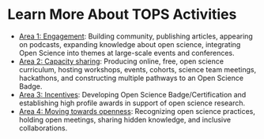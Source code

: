 # Learn More About TOPS Activities

- [Area 1: Engagement](./Area1_Engagement/readme.rst): Building community, publishing articles, appearing on podcasts, expanding knowledge about open science, integrating Open Science into themes at large-scale events and conferences.
- [Area 2: Capacity sharing](./Area2_Capacity_Sharing/readme.md): Producing online, free, open science curriculum, hosting workshops, events, cohorts, science team meetings, hackathons, and constructing multiple pathways to an Open Science Badge.
- [Area 3: Incentives](./Area3_Incentives/readme.md): Developing Open Science Badge/Certification and establishing high profile awards in support of open science research.
- [Area 4: Moving towards openness](./Area4_Moving_To_Openness/readme.md): Recognizing open science practices, holding open meetings, sharing hidden knowledge, and inclusive collaborations.
